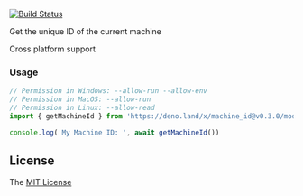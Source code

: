 [![Build Status](https://github.com/axetroy/deno_machine_id/workflows/test/badge.svg)](https://github.com/axetroy/deno_machine_id/actions)

Get the unique ID of the current machine

Cross platform support

### Usage

```typescript
// Permission in Windows: --allow-run --allow-env
// Permission in MacOS: --allow-run
// Permission in Linux: --allow-read
import { getMachineId } from 'https://deno.land/x/machine_id@v0.3.0/mod.ts'

console.log('My Machine ID: ', await getMachineId())
```

## License

The [MIT License](LICENSE)
